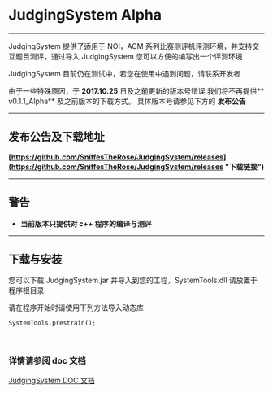 # JudgingSystem Alpha

------
JudgingSystem 提供了适用于 NOI，ACM 系列比赛测评机评测环境，并支持交互题目测评，通过导入 JudgingSystem 您可以方便的编写出一个评测环境

JudgingSystem 目前仍在测试中，若您在使用中遇到问题，请联系开发者

由于一些特殊原因，于  **2017.10.25** 日及之前更新的版本号错误,我们将不再提供** v0.1.1_Alpha** 及之前版本的下载方式。
具体版本号请参见下方的 **发布公告**

----------
## 发布公告及下载地址
**[https://github.com/SniffesTheRose/JudgingSystem/releases](https://github.com/SniffesTheRose/JudgingSystem/releases "下载链接")**

----------
## 警告

- **当前版本只提供对 c++ 程序的编译与测评**

----------

## 下载与安装

您可以下载 JudgingSystem.jar 并导入到您的工程，SystemTools.dll 请放置于程序根目录

请在程序开始时请使用下列方法导入动态库

	SystemTools.prestrain();
 
### 详情请参阅 doc 文档

[JudgingSystem DOC 文档](https://sniffestherose.github.io/JudgingSystem/doc/index.html)
